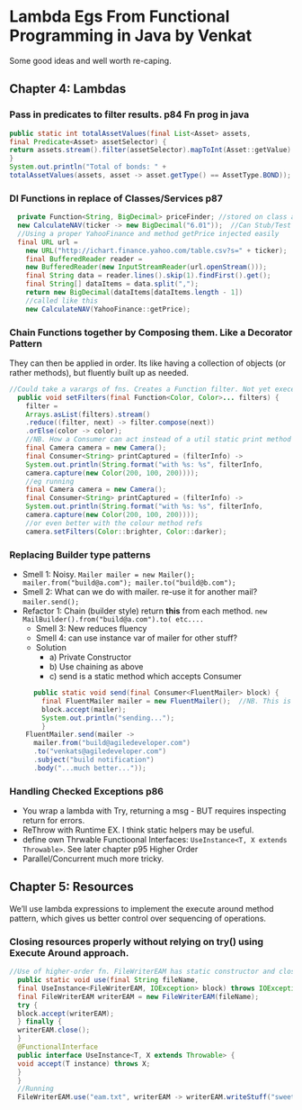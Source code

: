 # Lambda Egs From Functional Programming in Java by Venkat
Some good ideas and well worth re-caping.

## Chapter 4: Lambdas
### Pass in predicates to filter results. p84 Fn prog in java
``` java
public static int totalAssetValues(final List<Asset> assets,
final Predicate<Asset> assetSelector) {
return assets.stream().filter(assetSelector).mapToInt(Asset::getValue).sum();
}
System.out.println("Total of bonds: " +
totalAssetValues(assets, asset -> asset.getType() == AssetType.BOND));
```

### DI Functions in replace of Classes/Services p87
``` java
  private Function<String, BigDecimal> priceFinder; //stored on class as Lookup svc
  new CalculateNAV(ticker -> new BigDecimal("6.01"));  //Can Stub/Test easily 
  //Using a proper YahooFinance and method getPrice injected easily
  final URL url =
    new URL("http://ichart.finance.yahoo.com/table.csv?s=" + ticker);
    final BufferedReader reader =
    new BufferedReader(new InputStreamReader(url.openStream()));
    final String data = reader.lines().skip(1).findFirst().get();
    final String[] dataItems = data.split(",");
    return new BigDecimal(dataItems[dataItems.length - 1])
    //called like this
    new CalculateNAV(YahooFinance::getPrice);
```
  
### Chain Functions together by Composing them. Like a Decorator Pattern
  They can then be applied in order.
  Its like having a collection of objects (or rather methods), but fluently built up as needed.
  
``` java 
//Could take a varargs of fns. Creates a Function filter. Not yet execed
  public void setFilters(final Function<Color, Color>... filters) {
    filter =
    Arrays.asList(filters).stream()
    .reduce((filter, next) -> filter.compose(next))
    .orElse(color -> color);
    //NB. How a Consumer can act instead of a util static print method
    final Camera camera = new Camera();
    final Consumer<String> printCaptured = (filterInfo) ->
    System.out.println(String.format("with %s: %s", filterInfo,
    camera.capture(new Color(200, 100, 200))));
    //eg running
    final Camera camera = new Camera();
    final Consumer<String> printCaptured = (filterInfo) ->
    System.out.println(String.format("with %s: %s", filterInfo,
    camera.capture(new Color(200, 100, 200))));
    //or even better with the colour method refs
    camera.setFilters(Color::brighter, Color::darker);
```
  
### Replacing Builder type patterns
  - Smell 1: Noisy. `Mailer mailer = new Mailer(); mailer.from("build@a.com"); mailer.to("build@b.com");`
  - Smell 2: What can we do with mailer. re-use it for another mail? `mailer.send(); `
  - Refactor 1: Chain (builder style) return **this** from each method. `new MailBuilder().from("build@a.com").to( etc....`
    - Smell 3: New reduces fluency
    - Smell 4: can use instance var of mailer for other stuff?
    - Solution
      - a) Private Constructor
      - b) Use chaining as above
      - c) send is a static method which accepts Consumer
``` java
      public static void send(final Consumer<FluentMailer> block) {
        final FluentMailer mailer = new FluentMailer();  //NB. This is the input param to the Consumer
        block.accept(mailer);
        System.out.println("sending...");
        }
    FluentMailer.send(mailer ->
      mailer.from("build@agiledeveloper.com")
      .to("venkats@agiledeveloper.com")
      .subject("build notification")
      .body("...much better...")); 
```
### Handling Checked Exceptions p86
  - You wrap a lambda with Try, returning a msg - BUT requires inspecting return for errors.
  - ReThrow with Runtime EX. I think static helpers may be useful.
  - define own Thrwable Functioonal Interfaces: `UseInstance<T, X extends Throwable>`. See later chapter p95 Higher Order
  - Parallel/Concurrent much more tricky.

## Chapter 5: Resources  
We’ll use lambda expressions to implement the execute around method pattern, which gives us better control over sequencing of operations.

### Closing resources properly without relying on try() using Execute Around approach.
``` java
//Use of higher-order fn. FileWriterEAM has static constructor and close. Hence this Builder method:
  public static void use(final String fileName,
  final UseInstance<FileWriterEAM, IOException> block) throws IOException {
  final FileWriterEAM writerEAM = new FileWriterEAM(fileName);
  try {
  block.accept(writerEAM);
  } finally {
  writerEAM.close();
  }
  @FunctionalInterface
  public interface UseInstance<T, X extends Throwable> {
  void accept(T instance) throws X;
  }
  }
  //Running
  FileWriterEAM.use("eam.txt", writerEAM -> writerEAM.writeStuff("sweet"));
``` 
